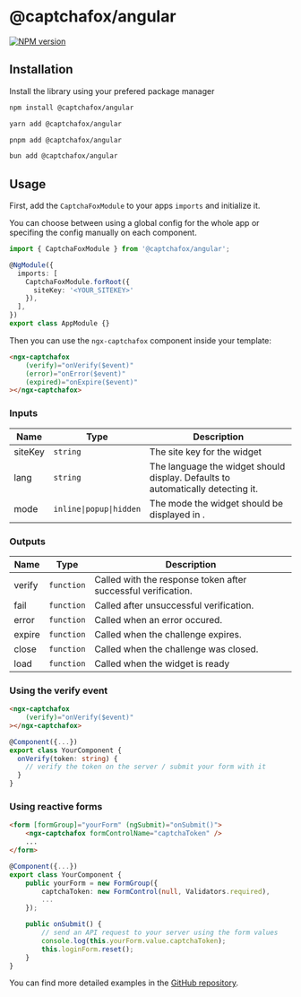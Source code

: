 # @captchafox/angular

[![NPM version](https://img.shields.io/npm/v/@captchafox/angular.svg)](https://www.npmjs.com/package/@captchafox/angular)

## Installation

Install the library using your prefered package manager

```sh
npm install @captchafox/angular
```

```sh
yarn add @captchafox/angular
```

```sh
pnpm add @captchafox/angular
```

```sh
bun add @captchafox/angular
```

## Usage

First, add the `CaptchaFoxModule` to your apps `imports` and initialize it.

You can choose between using a global config for the whole app or specifing the config manually on each component.

```ts
import { CaptchaFoxModule } from '@captchafox/angular'; 

@NgModule({
  imports: [
    CaptchaFoxModule.forRoot({
      siteKey: '<YOUR_SITEKEY>'
    }),
  ],
})
export class AppModule {}
```

Then you can use the `ngx-captchafox` component inside your template:

```html
<ngx-captchafox
    (verify)="onVerify($event)"
    (error)="onError($event)"
    (expired)="onExpire($event)"
></ngx-captchafox>
```

### Inputs

| **Name** | **Type**                | **Description**                                                                 |
| -------- | ----------------------- | ------------------------------------------------------------------------------- |
| siteKey  | `string`                | The site key for the widget                                                     |
| lang     | `string`                | The language the widget should display. Defaults to automatically detecting it. |
| mode     | `inline\|popup\|hidden` | The mode the widget should be displayed in .                                    |

### Outputs

| **Name** | **Type**   | **Description**                                               |
| -------- | ---------- | ------------------------------------------------------------- |
| verify   | `function` | Called with the response token after successful verification. |
| fail     | `function` | Called after unsuccessful verification.                       |
| error    | `function` | Called when an error occured.                                 |
| expire   | `function` | Called when the challenge expires.                            |
| close    | `function` | Called when the challenge was closed.                         |
| load     | `function` | Called when the widget is ready                               |

### Using the verify event

```html
<ngx-captchafox
    (verify)="onVerify($event)"
></ngx-captchafox>
```

```ts
@Component({...})
export class YourComponent {
  onVerify(token: string) {
    // verify the token on the server / submit your form with it
  }
}
```

### Using reactive forms

```html
<form [formGroup]="yourForm" (ngSubmit)="onSubmit()">
    <ngx-captchafox formControlName="captchaToken" />
    ...
</form>
```

```ts
@Component({...})
export class YourComponent {
    public yourForm = new FormGroup({
        captchaToken: new FormControl(null, Validators.required),
        ...
    });

    public onSubmit() {
        // send an API request to your server using the form values
        console.log(this.yourForm.value.captchaToken);
        this.loginForm.reset();
    }
}
```

You can find more detailed examples in the [GitHub repository](https://github.com/CaptchaFox/javascript-integrations/tree/main/examples/angular).
